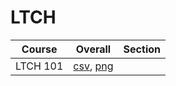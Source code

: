 # LTCH

| Course | Overall | Section |
| ------ | ------- | ------- |
| LTCH 101 | [csv](https://github.com/UCSD-Historical-Enrollment-Data/2024Spring/blob/main/overall/LTCH%20101.csv), [png](https://raw.githubusercontent.com/UCSD-Historical-Enrollment-Data/2024Spring/main/plot_overall/LTCH%20101.png) |  |

